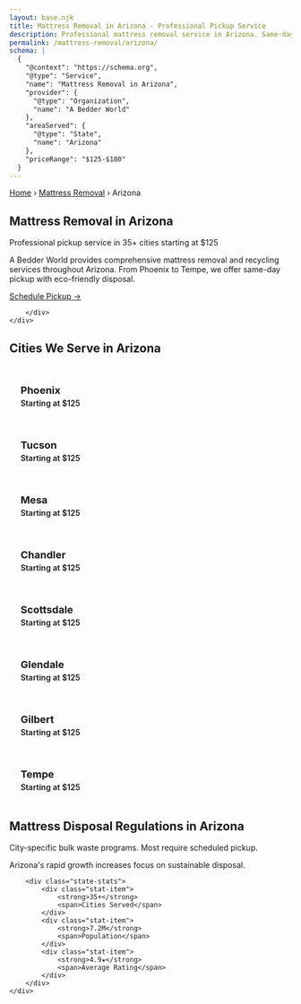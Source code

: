 ```yaml
---
layout: base.njk
title: Mattress Removal in Arizona - Professional Pickup Service
description: Professional mattress removal service in Arizona. Same-day pickup available in 35+ cities. Starting at $125 with eco-friendly disposal.
permalink: /mattress-removal/arizona/
schema: |
  {
    "@context": "https://schema.org",
    "@type": "Service",
    "name": "Mattress Removal in Arizona",
    "provider": {
      "@type": "Organization", 
      "name": "A Bedder World"
    },
    "areaServed": {
      "@type": "State",
      "name": "Arizona"
    },
    "priceRange": "$125-$180"
  }
---
```


<!-- Breadcrumbs -->
<div class="breadcrumbs">
    <div class="container">
        <a href="/">Home</a>
        <span>›</span>
        <a href="/mattress-removal/">Mattress Removal</a>
        <span>›</span>
        <span>Arizona</span>
    </div>
</div>

<!-- Hero Section -->
<section class="hero">
    <div class="container">
        <h1 class="hero-title">Mattress Removal in Arizona</h1>
        <p class="hero-subtitle">Professional pickup service in 35+ cities starting at $125</p>
        <p class="hero-description">
            A Bedder World provides comprehensive mattress removal and recycling services 
            throughout Arizona. From Phoenix to Tempe, 
            we offer same-day pickup with eco-friendly disposal.
        </p>
        <div class="hero-actions">
            <a href="#" class="btn btn-primary btn-xl zenbooker-inline-button" onclick="Zenbooker.showPopupWidget('https://widget.zenbooker.com/book/1607719749466x229623059118359230?embed=true');return false;">
                Schedule Pickup →
            </a>

        </div>
    </div>
</section>

<!-- Cities Grid -->
<section class="section">
    <div class="container">
        <h2 class="section-title">Cities We Serve in Arizona</h2>
        <div class="cities-grid-state">
            <a href="/mattress-removal/arizona/phoenix/" class="city-link">
                <strong>Phoenix</strong>
                <span>Starting at $125</span>
              </a>
            <a href="/mattress-removal/arizona/tucson/" class="city-link">
                <strong>Tucson</strong>
                <span>Starting at $125</span>
              </a>
            <a href="/mattress-removal/arizona/mesa/" class="city-link">
                <strong>Mesa</strong>
                <span>Starting at $125</span>
              </a>
            <a href="/mattress-removal/arizona/chandler/" class="city-link">
                <strong>Chandler</strong>
                <span>Starting at $125</span>
              </a>
            <a href="/mattress-removal/arizona/scottsdale/" class="city-link">
                <strong>Scottsdale</strong>
                <span>Starting at $125</span>
              </a>
            <a href="/mattress-removal/arizona/glendale/" class="city-link">
                <strong>Glendale</strong>
                <span>Starting at $125</span>
              </a>
            <a href="/mattress-removal/arizona/gilbert/" class="city-link">
                <strong>Gilbert</strong>
                <span>Starting at $125</span>
              </a>
            <a href="/mattress-removal/arizona/tempe/" class="city-link">
                <strong>Tempe</strong>
                <span>Starting at $125</span>
              </a>
        </div>
    </div>
</section>

<!-- State Info -->
<section class="section" style="background-color: var(--gray-50);">
    <div class="container">
        <h2>Mattress Disposal Regulations in Arizona</h2>
        <p>City-specific bulk waste programs. Most require scheduled pickup.</p>
        <p>Arizona's rapid growth increases focus on sustainable disposal.</p>
        
        <div class="state-stats">
            <div class="stat-item">
                <strong>35+</strong>
                <span>Cities Served</span>
            </div>
            <div class="stat-item">
                <strong>7.2M</strong>
                <span>Population</span>
            </div>
            <div class="stat-item">
                <strong>4.9★</strong>
                <span>Average Rating</span>
            </div>
        </div>
    </div>
</section>

<style>
.cities-grid-state {
    display: grid;
    grid-template-columns: repeat(auto-fill, minmax(250px, 1fr));
    gap: 16px;
    margin-top: 32px;
}

.city-link {
    display: flex;
    flex-direction: column;
    padding: 20px;
    background: var(--white);
    border: 2px solid var(--gray-200);
    border-radius: var(--border-radius);
    text-decoration: none;
    transition: var(--transition);
}

.city-link:hover {
    border-color: var(--primary-green);
    transform: translateY(-2px);
    box-shadow: var(--shadow-md);
}

.city-link strong {
    color: var(--gray-900);
    font-size: 1.125rem;
    margin-bottom: 4px;
}

.city-link span {
    color: var(--primary-green);
    font-weight: 600;
}

.state-stats {
    display: flex;
    justify-content: center;
    gap: 48px;
    margin-top: 32px;
    flex-wrap: wrap;
}

.stat-item {
    text-align: center;
    display: flex;
    flex-direction: column;
}

.stat-item strong {
    font-size: 2rem;
    color: var(--primary-green);
    font-weight: 800;
}

.stat-item span {
    color: var(--gray-600);
    font-size: 0.875rem;
    text-transform: uppercase;
    letter-spacing: 0.05em;
}
</style>